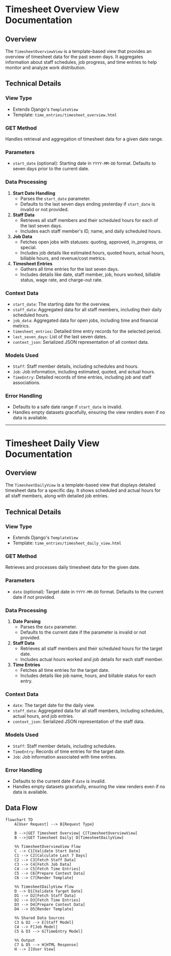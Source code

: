 # **Timesheet Overview View Documentation**

## **Overview**

The `TimesheetOverviewView` is a template-based view that provides an overview of timesheet data for the past seven days. It aggregates information about staff schedules, job progress, and time entries to help monitor and analyze work distribution.

## **Technical Details**

### **View Type**

- Extends Django's `TemplateView`
- Template: `time_entries/timesheet_overview.html`

### **GET Method**

Handles retrieval and aggregation of timesheet data for a given date range.

### **Parameters**

- `start_date` (optional): Starting date in `YYYY-MM-DD` format. Defaults to seven days prior to the current date.

### **Data Processing**

1. **Start Date Handling**
   - Parses the `start_date` parameter.
   - Defaults to the last seven days ending yesterday if `start_date` is invalid or not provided.
2. **Staff Data**
   - Retrieves all staff members and their scheduled hours for each of the last seven days.
   - Includes each staff member's ID, name, and daily scheduled hours.
3. **Job Data**
   - Fetches open jobs with statuses: quoting, approved, in_progress, or special.
   - Includes job details like estimated hours, quoted hours, actual hours, billable hours, and revenue/cost metrics.
4. **Timesheet Entries**
   - Gathers all time entries for the last seven days.
   - Includes details like date, staff member, job, hours worked, billable status, wage rate, and charge-out rate.

### **Context Data**

- `start_date`: The starting date for the overview.
- `staff_data`: Aggregated data for all staff members, including their daily scheduled hours.
- `job_data`: Aggregated data for open jobs, including time and financial metrics.
- `timesheet_entries`: Detailed time entry records for the selected period.
- `last_seven_days`: List of the last seven dates.
- `context_json`: Serialized JSON representation of all context data.

### **Models Used**

- `Staff`: Staff member details, including schedules and hours.
- `Job`: Job information, including estimated, quoted, and actual hours.
- `TimeEntry`: Detailed records of time entries, including job and staff associations.

### **Error Handling**

- Defaults to a safe date range if `start_date` is invalid.
- Handles empty datasets gracefully, ensuring the view renders even if no data is available.

---

# **Timesheet Daily View Documentation**

## **Overview**

The `TimesheetDailyView` is a template-based view that displays detailed timesheet data for a specific day. It shows scheduled and actual hours for all staff members, along with detailed job entries.

## **Technical Details**

### **View Type**

- Extends Django's `TemplateView`
- Template: `time_entries/timesheet_daily_view.html`

### **GET Method**

Retrieves and processes daily timesheet data for the given date.

### **Parameters**

- `date` (optional): Target date in `YYYY-MM-DD` format. Defaults to the current date if not provided.

### **Data Processing**

1. **Date Parsing**
   - Parses the `date` parameter.
   - Defaults to the current date if the parameter is invalid or not provided.
2. **Staff Data**
   - Retrieves all staff members and their scheduled hours for the target date.
   - Includes actual hours worked and job details for each staff member.
3. **Time Entries**
   - Fetches all time entries for the target date.
   - Includes details like job name, hours, and billable status for each entry.

### **Context Data**

- `date`: The target date for the daily view.
- `staff_data`: Aggregated data for all staff members, including schedules, actual hours, and job entries.
- `context_json`: Serialized JSON representation of the staff data.

### **Models Used**

- `Staff`: Staff member details, including schedules.
- `TimeEntry`: Records of time entries for the target date.
- `Job`: Job information associated with time entries.

### **Error Handling**

- Defaults to the current date if `date` is invalid.
- Handles empty datasets gracefully, ensuring the view renders even if no data is available.

## **Data Flow**

```mermaid
flowchart TD
    A[User Request] --> B{Request Type}

    B -->|GET Timesheet Overview| C[TimesheetOverviewView]
    B -->|GET Timesheet Daily| D[TimesheetDailyView]

    %% TimesheetOverviewView Flow
    C --> C1[Validate Start Date]
    C1 --> C2[Calculate Last 7 Days]
    C2 --> C3[Fetch Staff Data]
    C3 --> C4[Fetch Job Data]
    C4 --> C5[Fetch Time Entries]
    C5 --> C6[Prepare Context Data]
    C6 --> C7[Render Template]

    %% TimesheetDailyView Flow
    D --> D1[Validate Target Date]
    D1 --> D2[Fetch Staff Data]
    D2 --> D3[Fetch Time Entries]
    D3 --> D4[Prepare Context Data]
    D4 --> D5[Render Template]

    %% Shared Data Sources
    C3 & D2 --> E[Staff Model]
    C4 --> F[Job Model]
    C5 & D3 --> G[TimeEntry Model]

    %% Output
    C7 & D5 --> H[HTML Response]
    H --> I[User View]
```
